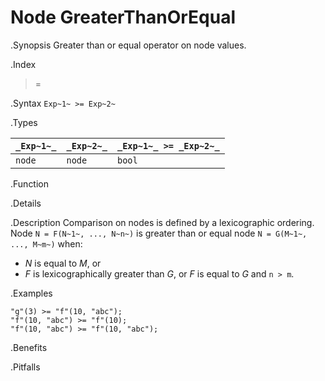 # Node GreaterThanOrEqual

.Synopsis
Greater than or equal operator on node values.

.Index
>=

.Syntax
`Exp~1~ >= Exp~2~`

.Types

| `_Exp~1~_` |  `_Exp~2~_` | `_Exp~1~_ >= _Exp~2~_`  |
| --- | --- | --- |
| `node`    |  `node`    | `bool`                |


.Function

.Details

.Description
Comparison on nodes is defined by a lexicographic ordering. Node `N = F(N~1~, ..., N~n~)` is greater than or equal node 
`N = G(M~1~, ..., M~m~)` when:
*  _N_ is equal to _M_, or
*  _F_ is lexicographically greater than _G_, or _F_ is equal to _G_ and `n > m`.

.Examples
```rascal-shell
"g"(3) >= "f"(10, "abc");
"f"(10, "abc") >= "f"(10);
"f"(10, "abc") >= "f"(10, "abc");
```

.Benefits

.Pitfalls

